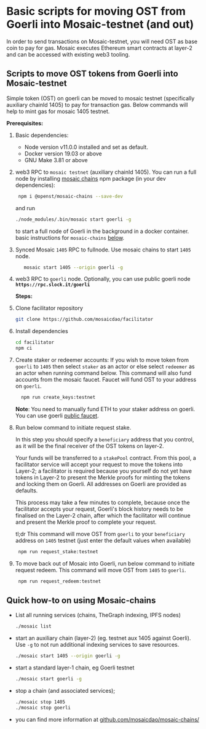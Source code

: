 # Basic scripts for moving OST from Goerli into Mosaic-testnet (and out)

In order to send transactions on Mosaic-testnet, you will need OST as base coin to pay for gas. Mosaic executes Ethereum smart contracts at layer-2 and can be accessed with existing web3 tooling.

## Scripts to move OST tokens from Goerli into Mosaic-testnet

Simple token (OST) on goerli can be moved to mosaic testnet (specifically auxiliary chainId 1405) to pay for transaction gas. Below commands will help to mint gas for mosaic 1405 testnet.

**Prerequisites:**

1. Basic dependencies:

   - Node version v11.0.0 installed and set as default.
   - Docker version 19.03 or above
   - GNU Make 3.81 or above

2. web3 RPC to `mosaic testnet` (auxiliary chainId 1405). You can run a full node by installing [mosaic chains](https://github.com/mosaicdao/mosaic-chains) npm package (in your dev dependencies):

   ```bash
    npm i @openst/mosaic-chains --save-dev
   ```

   and run

   ```bash
   ./node_modules/.bin/mosaic start goerli -g
   ```

   to start a full node of Goerli in the background in a docker container.
   basic instructions for `mosaic-chains` [below](##-Quick-how-to-on-using-Mosaic-chains).

3. Synced Mosaic `1405` RPC to fullnode. Use mosaic chains to start `1405` node.

   ```bash
      mosaic start 1405 --origin goerli -g
   ```

4. web3 RPC to `goerli` node.
   Optionally, you can use public goerli node **`https://rpc.slock.it/goerli`**

   **Steps:**

5. Clone facilitator repository

   ```bash
   git clone https://github.com/mosaicdao/facilitator
   ```

6. Install dependencies

   ```bash
   cd facilitator
   npm ci
   ```

7. Create staker or redeemer accounts: If you wish to move token from `goerli` to `1405` then select `staker` as an actor or else select `redeemer` as an actor when running command below. This command will also fund accounts from the mosaic faucet. Faucet will fund OST to your address on `goerli`.

   ```bash
     npm run create_keys:testnet
   ```

   **Note**: You need to manually fund ETH to your staker address on goerli. You can use goerli [public faucet](https://goerli-faucet.slock.it/).

8. Run below command to initiate request stake.

   In this step you should specify a `beneficiary` address that you control, as it will be the final receiver of the OST tokens on layer-2.

   Your funds will be transferred to a `stakePool` contract. From this pool, a facilitator service will accept your request to move the tokens into Layer-2; a facilitator is required because you yourself do not yet have tokens in Layer-2 to present the Merkle proofs for minting the tokens and locking them on Goerli. All addresses on Goerli are provided as defaults.

   This process may take a few minutes to complete, because once the facilitator accepts your request, Goerli's block history needs to be finalised on the Layer-2 chain, after which the facilitator will continue and present the Merkle proof to complete your request.

   tl;dr This command will move OST from `goerli` to your `beneficiary` address on `1405` testnet (just enter the default values when available)

   ```bash
    npm run request_stake:testnet
   ```

9. To move back out of Mosaic into Goerli, run below command to initiate request redeem. This command will move OST from `1405` to `goerli`.

   ```bash
    npm run request_redeem:testnet
   ```

## Quick how-to on using Mosaic-chains

- List all running services (chains, TheGraph indexing, IPFS nodes)

  ```bash
  ./mosaic list
  ```

- start an auxiliary chain (layer-2) (eg. testnet aux 1405 against Goerli). Use `-g` to not run additional indexing services to save resources.

  ```bash
  ./mosaic start 1405 --origin goerli -g
  ```

- start a standard layer-1 chain, eg Goerli testnet

  ```bash
  ./mosaic start goerli -g
  ```

- stop a chain (and associated services);

  ```bash
  ./mosaic stop 1405
  ./mosaic stop goerli
  ```

- you can find more information at [github.com/mosaicdao/mosaic-chains/](https://github.com/mosaicdao/mosaic-chains/)
